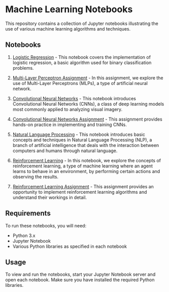# Machine Learning Notebooks

This repository contains a collection of Jupyter notebooks illustrating the use of various machine learning algorithms and techniques.

## Notebooks

1. [Logistic Regression](ML_code/2A_Logistic_Regression.ipynb) - This notebook covers the implementation of logistic regression, a basic algorithm used for binary classification problems.

2. [Multi-Layer Perceptron Assignment](ML_code/2B_MultiLayer_Perceptron_Assignment.ipynb) - In this assignment, we explore the use of Multi-Layer Perceptrons (MLPs), a type of artificial neural network.

3. [Convolutional Neural Networks](ML_code/3A_Convolutional_Neural_Networks.ipynb) - This notebook introduces Convolutional Neural Networks (CNNs), a class of deep learning models most commonly applied to analyzing visual imagery.

4. [Convolutional Neural Networks Assignment](ML_code/3B_Convolutional_Neural_Networks_Assignment.ipynb) - This assignment provides hands-on practice in implementing and training CNNs.

5. [Natural Language Processing](ML_code/4A_Natural_Language_Processing.ipynb) - This notebook introduces basic concepts and techniques in Natural Language Processing (NLP), a branch of artificial intelligence that deals with the interaction between computers and humans through natural language.

6. [Reinforcement Learning](ML_code/5A_Reinforcement_Learning.ipynb) - In this notebook, we explore the concepts of reinforcement learning, a type of machine learning where an agent learns to behave in an environment, by performing certain actions and observing the results.

7. [Reinforcement Learning Assignment](ML_code/5B_Reinforcement_Learning_Assignment.ipynb) - This assignment provides an opportunity to implement reinforcement learning algorithms and understand their workings in detail.

## Requirements

To run these notebooks, you will need:

- Python 3.x
- Jupyter Notebook
- Various Python libraries as specified in each notebook

## Usage

To view and run the notebooks, start your Jupyter Notebook server and open each notebook. Make sure you have installed the required Python libraries.

